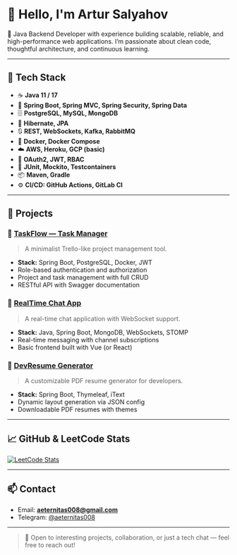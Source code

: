 <!--
Here are some ideas to get you started:

- 🔭 I’m currently working on ...
- 🌱 I’m currently learning ...
- 👯 I’m looking to collaborate on ...
- 🤔 I’m looking for help with ...
- 💬 Ask me about ...
- 📫 How to reach me: ...
- 😄 Pronouns: ...
- ⚡ Fun fact: ...
-->

# 👋 Hello, I'm Artur Salyahov

🎯 Java Backend Developer with experience building scalable, reliable, and high-performance web applications. I’m passionate about clean code, thoughtful architecture, and continuous learning.

---

## 🚀 Tech Stack

- ☕ **Java 11 / 17**
- 🧱 **Spring Boot, Spring MVC, Spring Security, Spring Data**
- 🗄️ **PostgreSQL, MySQL, MongoDB**
- 🔧 **Hibernate, JPA**
- 🔃 **REST, WebSockets, Kafka, RabbitMQ**
- 🐳 **Docker, Docker Compose**
- ☁️ **AWS, Heroku, GCP (basic)**
- 🔐 **OAuth2, JWT, RBAC**
- 🧪 **JUnit, Mockito, Testcontainers**
- 📦 **Maven, Gradle**
- ⚙️ **CI/CD: GitHub Actions, GitLab CI**

---

## 📂 Projects

### 🔹 [TaskFlow — Task Manager](https://github.com/aeternitas008/taskflow)
> A minimalist Trello-like project management tool.
- **Stack:** Spring Boot, PostgreSQL, Docker, JWT
- Role-based authentication and authorization
- Project and task management with full CRUD
- RESTful API with Swagger documentation

### 🔹 [RealTime Chat App](https://github.com/aeternitas008/realtime-chat)
> A real-time chat application with WebSocket support.
- **Stack:** Java, Spring Boot, MongoDB, WebSockets, STOMP
- Real-time messaging with channel subscriptions
- Basic frontend built with Vue (or React)

### 🔹 [DevResume Generator](https://github.com/aeternitas008/dev-resume-generator)
> A customizable PDF resume generator for developers.
- **Stack:** Spring Boot, Thymeleaf, iText
- Dynamic layout generation via JSON config
- Downloadable PDF resumes with themes

---

## 📈 GitHub & LeetCode Stats
<!--
[![GitHub stats](https://github-readme-stats.vercel.app/api?username=aeternitas008&show_icons=true&theme=radical)](https://github.com/aeternitas008/github-readme-stats)  
-->
<!--
![Top Langs](https://github-readme-stats.vercel.app/api/top-langs/?username=aeternitas008&layout=compact&theme=radical)
-->
[![LeetCode Stats](https://leetcard.jacoblin.cool/aeternitas008?theme=dark&font=Cambo&ext=contest)](https://leetcode.com/aeternitas008)

---

## 📫 Contact

- Email: **aeternitas008@gmail.com**
- Telegram: [@aeternitas008](https://t.me/aeternitas008)

---

> 🤝 Open to interesting projects, collaboration, or just a tech chat — feel free to reach out!
